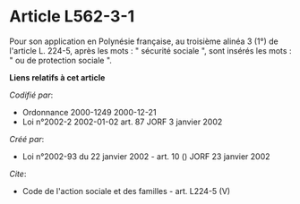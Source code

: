 # Article L562-3-1

Pour son application en Polynésie française, au troisième alinéa 3 (1°) de l'article L. 224-5, après les mots : " sécurité
sociale ", sont insérés les mots : " ou de protection sociale ".

**Liens relatifs à cet article**

_Codifié par_:

  - Ordonnance 2000-1249 2000-12-21
  - Loi n°2002-2 2002-01-02 art. 87 JORF 3 janvier 2002

_Créé par_:

  - Loi n°2002-93 du 22 janvier 2002 - art. 10 () JORF 23 janvier 2002

_Cite_:

  - Code de l'action sociale et des familles - art. L224-5 (V)
